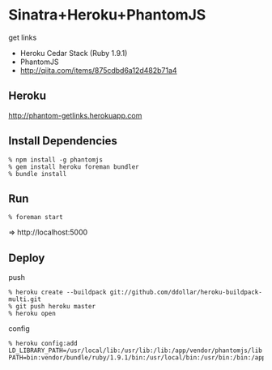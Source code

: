 Sinatra+Heroku+PhantomJS
========================
get links

* Heroku Cedar Stack (Ruby 1.9.1)
* PhantomJS
* http://qiita.com/items/875cdbd6a12d482b71a4

Heroku
------
http://phantom-getlinks.herokuapp.com


Install Dependencies
--------------------

    % npm install -g phantomjs
    % gem install heroku foreman bundler
    % bundle install


Run
---

    % foreman start

=> http://localhost:5000


Deploy
------

push

    % heroku create --buildpack git://github.com/ddollar/heroku-buildpack-multi.git
    % git push heroku master
    % heroku open


config

    % heroku config:add LD_LIBRARY_PATH=/usr/local/lib:/usr/lib:/lib:/app/vendor/phantomjs/lib PATH=bin:vendor/bundle/ruby/1.9.1/bin:/usr/local/bin:/usr/bin:/bin:/app/vendor/phantomjs/bin
